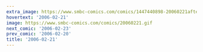```yaml
---
extra_image: https://www.smbc-comics.com/comics/1447440898-20060221after.png
hovertext: '2006-02-21'
image: https://www.smbc-comics.com/comics/20060221.gif
next_comic: '2006-02-23'
prev_comic: '2006-02-20'
title: '2006-02-21'
---
```


